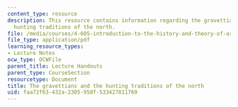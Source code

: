 ```yaml
---
content_type: resource
description: This resource contains information regarding the gravettians and the
  hunting traditions of the north.
file: /media/courses/4-605-introduction-to-the-history-and-theory-of-architecture-spring-2012/faa72f63432a2305958f533427811769_MIT4_605S12_lec02.pdf
file_type: application/pdf
learning_resource_types:
- Lecture Notes
ocw_type: OCWFile
parent_title: Lecture Handouts
parent_type: CourseSection
resourcetype: Document
title: The gravettians and the hunting traditions of the north
uid: faa72f63-432a-2305-958f-533427811769
---
```


